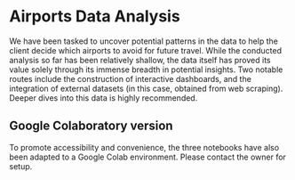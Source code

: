 # Airports Data Analysis
We have been tasked to uncover potential patterns in the data to help the client decide which airports to avoid for future travel. While the conducted analysis so far has been relatively shallow, the data itself has proved its value solely through its immense breadth in potential insights. Two notable routes include the construction of interactive dashboards, and the integration of external datasets (in this case, obtained from web scraping). Deeper dives into this data is highly recommended.
## Google Colaboratory version
To promote accessibility and convenience, the three notebooks have also been adapted to a Google Colab environment. Please contact the owner for setup.
